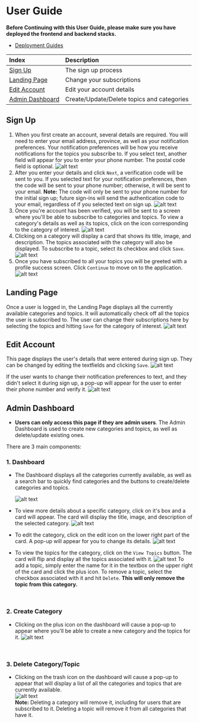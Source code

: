 # User Guide

**Before Continuing with this User Guide, please make sure you have deployed the frontend and backend stacks.**

- [Deployment Guides](./DeploymentGuide.md)

| Index                                                               | Description                                                                                        |
| :------------------------------------------------------------------ | :------------------------------------------------------------------------------------------------- |
| [Sign Up](#sign-up)                                       | The sign up process                                                                       |
| [Landing Page](#landing-page)                                       | Change your subscriptions                                                                       |
| [Edit Account](#edit-account)                                           | Edit your account details                                                                        |
| [Admin Dashboard](#admin-dashboard)                                 | Create/Update/Delete topics and categories                                                    |


## Sign Up

1. When you first create an account, several details are required. You will need to enter your email address, province, as well as your notification preferences. Your notification preferences will be how you receive notifications for the topics you subscribe to. If you select text, another field will appear for you to enter your phone number. The postal code field is optional. ![alt text](images/user_guide/signup-01.PNG)
2. After you enter your details and click `Next`, a verification code will be sent to you. If you selected text for your notification preferences, then the code will be sent to your phone number; otherwise, it will be sent to your email. **Note:** The code will only be sent to your phone number for the initial sign up; future sign-ins will send the authentication code to your email, regardless of if you selected text on sign up. ![alt text](images/user_guide//signup-02.PNG) 
3. Once you're account has been verified, you will be sent to a screen where you'll be able to subscribe to categories and topics. To view a category's details as well as its topics, click on the icon corresponding to the category of interest. ![alt text](images/user_guide/signup-03.PNG)
4. Clicking on a category will display a card that shows its title, image, and description. The topics associated with the category will also be displayed. To subscribe to a topic, select its checkbox and click `Save`. ![alt text](images/user_guide/signup-04.PNG)
5. Once you have subscribed to all your topics you will be greeted with a profile success screen. Click `Continue` to move on to the application. ![alt text](images/user_guide/signup-05.PNG)
## Landing Page

Once a user is logged in, the Landing Page displays all the currently available categories and topics. It will automatically check off all the topics the user is subscribed to. The user can change their subscriptions here by selecting the topics and hitting `Save` for the category of interest. ![alt text](images/user_guide/landing.PNG)

## Edit Account

This page displays the user's details that were entered during sign up. They can be changed by editing the textfields and clicking `Save`. ![alt text](images/user_guide/edit_account-01.PNG)

If the user wants to change their notification preferences to text, and they didn't select it during sign up, a pop-up will appear for the user to enter their phone number and verify it. ![alt text](images/user_guide/edit_account-02.PNG)

## Admin Dashboard

- **Users can only access this page if they are admin users**. The Admin Dashboard is used to create new categories and topics, as well as delete/update existing ones.
  <br>

There are 3 main components:
<br>

### 1. Dashboard

- The Dashboard displays all the categories currently available, as well as a search bar to quickly find categories and the buttons to create/delete categories and topics.

  ![alt text](images/user_guide/admin-01.PNG)

- To view more details about a specific category, click on it's box and a card will appear. The card will display the title, image, and description of the selected category.
  ![alt text](images/user_guide/admin-02.PNG)
- To edit the category, click on the edit icon on the lower right part of the card. A pop-up will appear for you to change its details.
  ![alt text](images/user_guide/admin-03.PNG)
- To view the topics for the category, click on the `View Topics` button. The card will flip and display all the topics associated with it.
  ![alt text](images/user_guide/admin-04.PNG)
  To add a topic, simply enter the name for it in the textbox on the upper right of the card and click the plus icon. To remove a topic, select the checkbox associated with it and hit `Delete`. **This will only remove the topic from this category.**

  <br>

### 2. Create Category

- Clicking on the plus icon on the dashboard will cause a pop-up to appear where you'll be able to create a new category and the topics for it.
  ![alt text](images/user_guide/admin-05.PNG)
    
<br>

### 3. Delete Category/Topic

- Clicking on the trash icon on the dashboard will cause a pop-up to appear that will display a list of all the categories and topics that are currently available.
  <br>
  ![alt text](images/user_guide/admin-06.PNG)
  <br>
  **Note:** Deleting a category will remove it, including for users that are subscribed to it. Deleting a topic will remove it from all categories that have it.
  